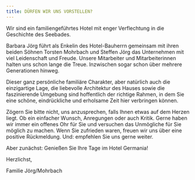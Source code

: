 ```yaml
---
title: DÜRFEN WIR UNS VORSTELLEN?
---
```


<!-- ## DÜRFEN WIR UNS VORSTELLEN? -->

Wir sind ein familiengeführtes Hotel mit enger Verflechtung in die Geschichte des Seebades. 

Barbara Jörg führt als Enkelin des Hotel-Bauherrn gemeinsam mit ihren beiden Söhnen Torsten Mohrbach und Steffen Jörg das Unternehmen mit viel Leidenschaft und Freude.
Unsere Mitarbeiter und Mitarbeiterinnen halten uns schon lange die Treue. Inzwischen sogar schon über mehrere Generationen hinweg.

Dieser ganz persönliche familiäre Charakter, aber natürlich auch die einzigartige Lage, die liebevolle Architektur des Hauses sowie die faszinierende Umgebung sind hoffentlich der richtige Rahmen, in dem Sie eine schöne, eindrückliche und erholsame Zeit hier verbringen können.

Zögern Sie bitte nicht, uns anzusprechen, falls Ihnen etwas auf dem Herzen liegt. Ob ein einfacher Wunsch, Anregungen oder auch Kritik. Gerne haben wir immer ein offenes Ohr für Sie und versuchen das Unmögliche für Sie möglich zu machen. Wenn Sie zufrieden waren, freuen wir uns über eine positive Rückmeldung. Und: empfehlen Sie uns gerne weiter.

Aber zunächst: Genießen Sie Ihre Tage im Hotel Germania!

Herzlichst,

Familie Jörg/Mohrbach
